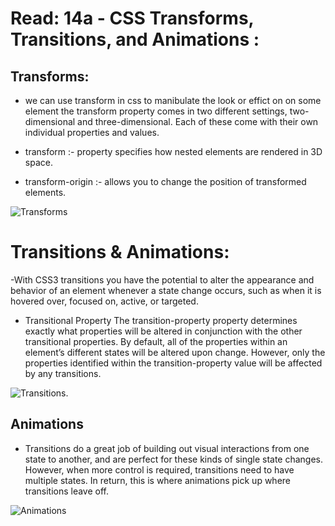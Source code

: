 # Read: 14a - CSS Transforms, Transitions, and Animations :

## Transforms:

- we can use transform in css to manibulate the look or effict on on some element the transform property comes in two different settings, two-dimensional and three-dimensional. Each of these come with their own individual properties and values.

- transform :- property specifies how nested elements are rendered in 3D space.

- transform-origin :- allows you to change the position of transformed elements.

![Transforms](https://miro.medium.com/max/1440/1*_NVMTnvHTM9teQxrVRlDeg.png)


# Transitions & Animations:

-With CSS3 transitions you have the potential to alter the appearance and behavior of an element whenever a state change occurs, such as when it is hovered over, focused on, active, or targeted.

- Transitional Property
The transition-property property determines exactly what properties will be altered in conjunction with the other transitional properties. By default, all of the properties within an element’s different states will be altered upon change. However, only the properties identified within the transition-property value will be affected by any transitions.

![Transitions](https://www.google.com/url?sa=i&url=https%3A%2F%2Fwww.geeksforgeeks.org%2Fdifference-between-animation-and-transition-in-css%2F&psig=AOvVaw1VqQC_eFnV04YTbG7ppwT8&ust=1616236948247000&source=images&cd=vfe&ved=0CAYQjRxqFwoTCOiGjPuVvO8CFQAAAAAdAAAAABAU).

## Animations
- Transitions do a great job of building out visual interactions from one state to another, and are perfect for these kinds of single state changes. However, when more control is required, transitions need to have multiple states. In return, this is where animations pick up where transitions leave off.

![Animations](http://csshint.com/wp-content/uploads/2020/05/CSS-Text-Animations.gif)

